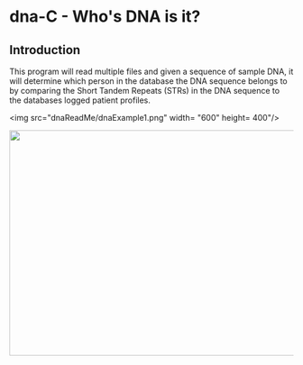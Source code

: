 # dna-C - Who's DNA is it?

## Introduction

This program will read multiple files and given a sequence of sample DNA, it will determine which person in the database the DNA sequence belongs to by comparing the Short Tandem Repeats (STRs) in the DNA sequence to the databases logged patient profiles.

<img src="dnaReadMe/dnaExample1.png" width= "600" height= 400"/>



<img src="readmeGifs/gitCloneGif.gif" width="600" height="400"/>
